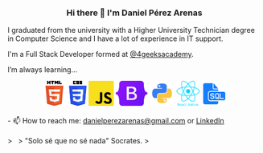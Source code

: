 <h3 align="center">Hi there 👋 I'm Daniel Pérez Arenas </h3> 


I graduated from the university with a Higher University Technician degree in Computer Science 
and I have a lot of experience in IT support.

I'm a Full Stack Developer formed at <a href="https://www.4geeksacademy.com">@4geeksacademy</a>.

I’m always learning...

<div align="center">
<img src="/img/HTML5.png" 
  height="50" 
  alt="html-logo">
<img src="/img/CSS3-.png" 
  height="50" 
  alt="ccs-logo">
<img src="/img/JavaScript.png" 
  height="50" 
  alt="JS-logo">
<img src="/img/Bootstrap.png"
height="50"
  alt="bootstrap logo">
<img src="img/python.png" 
  height="50" 
  alt="python-logo"> 
<img src="img/react-native.png" 
  height="50" 
  alt="RN-logo"> 
<img src="img/SQL.png" 
  height="50" 
  alt="SQL-logo"> 
</div>
<br>
- 📫 How to reach me: <a href="mailto:danielperezarenas@gmail.com">danielperezarenas@gmail.com</a> or <a href="https://www.linkedin.com/in/danielperezarenas/">LinkedIn</a>
<br>

<br>
>  
> "Solo sé que no sé nada" Socrates.
>  
